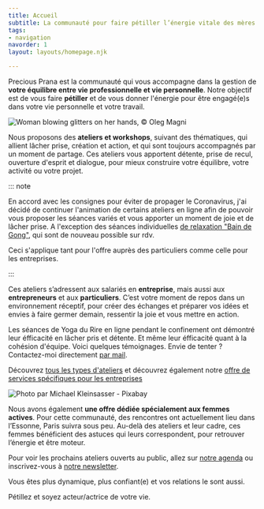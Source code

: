```yaml
---
title: Accueil
subtitle: La communauté pour faire pétiller l’énergie vitale des mères actives
tags:
- navigation
navorder: 1
layout: layouts/homepage.njk

---
```

<p class="intro">
Precious Prana est la communauté qui vous accompagne dans la gestion de <strong>votre équilibre entre vie professionnelle et vie personnelle</strong>. Notre objectif est de vous faire <strong>pétiller</strong> et de vous donner l'énergie pour être engagé(e)s dans votre vie personnelle et votre travail.
</p>

<img src="/images/illustrations/woman-blowing-glitters-on-her-hands.jpg" alt="Woman blowing glitters on her hands, © Oleg Magni" class="onehalf" />

Nous proposons des **ateliers et workshops**, suivant des thématiques, qui allient lâcher prise, création et action, et qui sont toujours accompagnés par un moment de partage. Ces ateliers vous apportent détente, prise de recul, ouverture d'esprit et dialogue, pour mieux construire votre équilibre, votre activité ou votre projet.

::: note

En accord avec les consignes pour éviter de propager le Coronavirus, j'ai décidé de continuer l'animation de certains ateliers en ligne afin de pouvoir vous proposer les séances variés et vous apporter un moment de joie et de lâcher prise.  A l'exception des séances individuelles [de relaxation "Bain de Gong"](), qui sont de nouveau possible sur rdv.

Ceci s'applique tant pour l'offre auprès des particuliers comme celle pour les entreprises.

:::

Ces ateliers s’adressent aux salariés en **entreprise**, mais aussi aux **entrepreneurs** et aux **particuliers**. C’est votre moment de repos dans un environnement réceptif, pour créer des échanges et préparer vos idées et envies à faire germer demain, ressentir la joie et vous mettre en action.

Les séances de Yoga du Rire en ligne pendant le confinement ont démontré leur éfficacité en lâcher pris et détente. Et même leur éfficacité quant à la cohésion d'équipe.  Voici quelques témoignages. Envie de tenter ? Contactez-moi directement [par mail](mailto:contact@precious-prana.com).

Découvrez [tous les types d'ateliers](/ateliers/) et découvrez également notre [offre de services spécifiques pour les entreprises](precious-prana.com/files/Precious-Prana-flyer-entreprise.pdf)

![](/images/lake-pixabay-michael_kleinsasser.jpg "Photo par Michael Kleinsasser - Pixabay")

Nous avons également **une offre dédiée spécialement aux femmes actives**. Pour cette communauté, des rencontres ont actuellement lieu dans l’Essonne, Paris suivra sous peu. Au-delà des ateliers et leur cadre, ces femmes bénéficient des astuces qui leurs correspondent, pour retrouver l’énergie et être moteur.

Pour voir les prochains ateliers ouverts au public, allez sur <a href="/agenda/">notre agenda</a> ou inscrivez-vous à <a href="/newsletter/">notre newsletter</a>.

<p class="intro">Vous êtes plus dynamique, plus confiant(e) et vos relations le sont aussi.
<p class="intro">Pétillez et soyez acteur/actrice de votre vie.